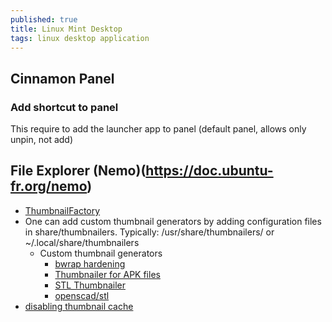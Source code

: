 ```yaml
---
published: true
title: Linux Mint Desktop
tags: linux desktop application
---
```

## Cinnamon Panel
### Add shortcut to panel
This require to add the launcher app to panel (default panel, allows only unpin, not add)

## File Explorer (Nemo)(https://doc.ubuntu-fr.org/nemo)
- [ThumbnailFactory](https://unix.stackexchange.com/questions/249182/nemo-how-can-i-fix-a-problem-has-been-detected-with-your-thumbnail-cache/249211#249211)
- One can add custom thumbnail generators by adding configuration files in share/thumbnailers. Typically: /usr/share/thumbnailers/ or ~/.local/share/thumbnailers
	- Custom thumbnail generators
    	- [bwrap hardening](http://www.bernaerts-nicolas.fr/linux/74-ubuntu/360-ubuntu-nautilus-external-thumbnailer-failure)
    	- [Thumbnailer for APK files](http://www.bernaerts-nicolas.fr/linux/76-gnome/284-gnome-shell-generate-apk-thumbnail-nautilus)
        - [STL Thumbnailer](https://github.com/Spiritdude/Nautilus_Thumbnailer_STL)
        - [openscad/stl](https://github.com/yorikvanhavre/openscad-thumbnailers)
- [disabling thumbnail cache](https://forums.linuxmint.com/viewtopic.php?t=203366)
